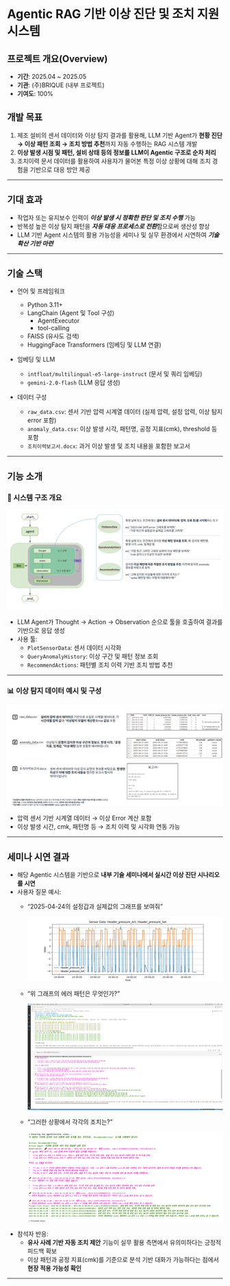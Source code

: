 # Agentic RAG 기반 이상 진단 및 조치 지원 시스템

## 프로젝트 개요(Overview)
- **기간**: 2025.04 ~ 2025.05
- **기관**: (주)BRIQUE (내부 프로젝트)
- **기여도**: 100%

## 개발 목표
1. 제조 설비의 센서 데이터와 이상 탐지 결과를 활용해, LLM 기반 Agent가 **현황 진단 → 이상 패턴 조회 → 조치 방법 추천**까지 자동 수행하는 RAG 시스템 개발
2. **이상 발생 시점 및 패턴, 설비 상태 등의 정보를 LLM이 Agentic 구조로 순차 처리**
3. 조치이력 문서 데이터를 활용하여 사용자가 물어본 특정 이상 상황에 대해 조치 경험을 기반으로 대응 방안 제공

---

## 기대 효과
- 작업자 또는 유지보수 인력이 ***이상 발생 시 정확한 판단 및 조치 수행*** 가능
- 반복성 높은 이상 탐지 패턴을 ***자동 대응 프로세스로 전환***함으로써 생산성 향상
- LLM 기반 Agent 시스템의 활용 가능성을 세미나 및 실무 환경에서 시연하여 ***기술 확산 기반 마련***

---

## 기술 스택
- 언어 및 프레임워크
  - Python 3.11+
  - LangChain (Agent 및 Tool 구성)
    - AgentExecutor
    - tool-calling
  - FAISS (유사도 검색)
  - HuggingFace Transformers (임베딩 및 LLM 연결)

- 임베딩 및 LLM
  - `intfloat/multilingual-e5-large-instruct` (문서 및 쿼리 임베딩)
  - `gemini-2.0-flash` (LLM 응답 생성)

- 데이터 구성
  - `raw_data.csv`: 센서 기반 압력 시계열 데이터 (실제 압력, 설정 압력, 이상 탐지 error 포함)
  - `anomaly_data.csv`: 이상 발생 시각, 패턴명, 공정 지표(cmk), threshold 등 포함
  - `조치이력보고서.docx`: 과거 이상 발생 및 조치 내용을 포함한 보고서

---

## 기능 소개

### 🧩 시스템 구조 개요  
![Agentic 구조도](./img/img1.png)

- LLM Agent가 Thought → Action → Observation 순으로 툴을 호출하여 결과를 기반으로 응답 생성  
- 사용 툴:  
  - `PlotSensorData`: 센서 데이터 시각화  
  - `QueryAnomalyHistory`: 이상 구간 및 패턴 정보 조회  
  - `RecommendActions`: 패턴별 조치 이력 기반 조치 방법 추천

---

### 📊 이상 탐지 데이터 예시 및 구성
![데이터 구성 예시](./img/img2.png)

- 압력 센서 기반 시계열 데이터 → 이상 Error 계산 포함  
- 이상 발생 시간, cmk, 패턴명 등 → 조치 이력 및 시각화 연동 가능

---

## 세미나 시연 결과
- 해당 Agentic 시스템을 기반으로 **내부 기술 세미나에서 실시간 이상 진단 시나리오를 시연**
- 사용자 질문 예시:
  - “2025-04-24의 설정갑과 실제값의 그래프를 보여줘”

    ![데이터 구성 예시](./img/img4.png)

  - “위 그래프의 에러 패턴은 무엇인가?”

    ![데이터 구성 예시](./img/img5.PNG)
  - “그러한 상황에서 각각의 조치는?”

    ![데이터 구성 예시](./img/img6.png)
- 참석자 반응:
  - **유사 사례 기반 자동 조치 제안** 기능이 실무 활용 측면에서 유의미하다는 긍정적 피드백 확보
  - 이상 패턴과 공정 지표(cmk)를 기준으로 분석 기반 대화가 가능하다는 점에서 **현장 적용 가능성 확인**

---